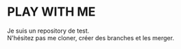 # PLAY WITH ME

Je suis un repository de test.  
N'hésitez pas me cloner, créer des branches et les merger.
